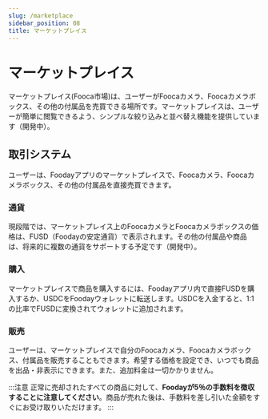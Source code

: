 ```yaml
---
slug: /marketplace
sidebar_position: 08
title: マーケットプレイス
---
```


# マーケットプレイス 

マーケットプレイス(Fooca市場)は、ユーザーがFoocaカメラ、Foocaカメラボックス、その他の付属品を売買できる場所です。マーケットプレイスは、ユーザーが簡単に閲覧できるよう、シンプルな絞り込みと並べ替え機能を提供しています（開発中）。

## 取引システム

ユーザーは、Foodayアプリのマーケットプレイスで、Foocaカメラ、Foocaカメラボックス、その他の付属品を直接売買できます。

### 通貨

現段階では、マーケットプレイス上のFoocaカメラとFoocaカメラボックスの価格は、FUSD（Foodayの安定通貨）で表示されます。その他の付属品や商品は、将来的に複数の通貨をサポートする予定です（開発中）。

### 購入

マーケットプレイスで商品を購入するには、Foodayアプリ内で直接FUSDを購入するか、USDCをFoodayウォレットに転送します。USDCを入金すると、1:1の比率でFUSDに変換されてウォレットに追加されます。

### 販売

ユーザーは、マーケットプレイスで自分のFoocaカメラ、Foocaカメラボックス、付属品を販売することもできます。希望する価格を設定でき、いつでも商品を出品・非表示にできます。また、追加料金は一切かかりません。

:::注意
正常に売却されたすべての商品に対して、**Foodayが5％の手数料を徴収することに注意してください**。商品が売れた後は、手数料を差し引いた金額をすぐにお受け取りいただけます。
:::